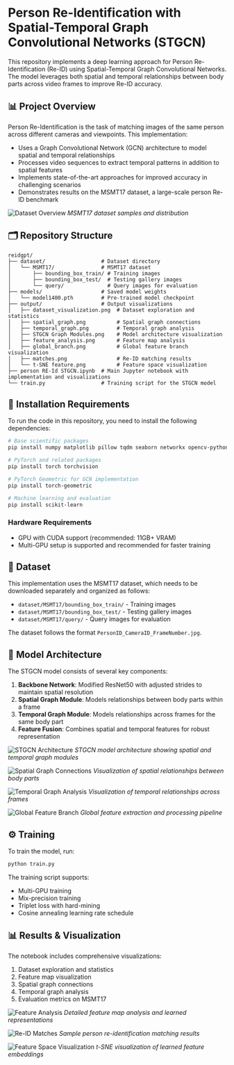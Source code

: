 # Person Re-Identification with Spatial-Temporal Graph Convolutional Networks (STGCN)

This repository implements a deep learning approach for Person Re-Identification (Re-ID) using Spatial-Temporal Graph Convolutional Networks. The model leverages both spatial and temporal relationships between body parts across video frames to improve Re-ID accuracy.

## 📊 Project Overview

Person Re-Identification is the task of matching images of the same person across different cameras and viewpoints. This implementation:

- Uses a Graph Convolutional Network (GCN) architecture to model spatial and temporal relationships
- Processes video sequences to extract temporal patterns in addition to spatial features
- Implements state-of-the-art approaches for improved accuracy in challenging scenarios
- Demonstrates results on the MSMT17 dataset, a large-scale person Re-ID benchmark

![Dataset Overview](output/dataset_visualization.png)
*MSMT17 dataset samples and distribution*

## 🗂️ Repository Structure

```
reidgpt/
├── dataset/                  # Dataset directory
│   └── MSMT17/               # MSMT17 dataset
│       ├── bounding_box_train/ # Training images
│       ├── bounding_box_test/  # Testing gallery images
│       └── query/              # Query images for evaluation
├── models/                   # Saved model weights
│   └── model1400.pth         # Pre-trained model checkpoint
├── output/                   # Output visualizations
│   ├── dataset_visualization.png  # Dataset exploration and statistics
│   ├── spatial_graph.png          # Spatial graph connections
│   ├── temporal_graph.png         # Temporal graph analysis
│   ├── STGCN Graph Modules.png    # Model architecture visualization
│   ├── feature_analysis.png       # Feature map analysis
│   ├── global_branch.png          # Global feature branch visualization
│   ├── matches.png                # Re-ID matching results
│   └── t-SNE feature.png          # Feature space visualization
├── person RE-Id STGCN.ipynb  # Main Jupyter notebook with implementation and visualizations
└── train.py                  # Training script for the STGCN model
```

## 🔧 Installation Requirements

To run the code in this repository, you need to install the following dependencies:

```bash
# Base scientific packages
pip install numpy matplotlib pillow tqdm seaborn networkx opencv-python

# PyTorch and related packages
pip install torch torchvision

# PyTorch Geometric for GCN implementation
pip install torch-geometric

# Machine learning and evaluation
pip install scikit-learn 
```

### Hardware Requirements

- GPU with CUDA support (recommended: 11GB+ VRAM)
- Multi-GPU setup is supported and recommended for faster training

## 📝 Dataset

This implementation uses the MSMT17 dataset, which needs to be downloaded separately and organized as follows:

- `dataset/MSMT17/bounding_box_train/` - Training images
- `dataset/MSMT17/bounding_box_test/` - Testing gallery images
- `dataset/MSMT17/query/` - Query images for evaluation

The dataset follows the format `PersonID_CameraID_FrameNumber.jpg`.

## 🧠 Model Architecture

The STGCN model consists of several key components:

1. **Backbone Network**: Modified ResNet50 with adjusted strides to maintain spatial resolution
2. **Spatial Graph Module**: Models relationships between body parts within a frame
3. **Temporal Graph Module**: Models relationships across frames for the same body part
4. **Feature Fusion**: Combines spatial and temporal features for robust representation

![STGCN Architecture](output/STGCN%20Graph%20Modules.png)
*STGCN model architecture showing spatial and temporal graph modules*

![Spatial Graph Connections](output/spatial_graph.png)
*Visualization of spatial relationships between body parts*

![Temporal Graph Analysis](output/temporal_graph.png)
*Visualization of temporal relationships across frames*

![Global Feature Branch](output/global_branch.png)
*Global feature extraction and processing pipeline*

## ⚙️ Training

To train the model, run:

```bash
python train.py
```

The training script supports:
- Multi-GPU training
- Mix-precision training
- Triplet loss with hard-mining
- Cosine annealing learning rate schedule

## 📊 Results & Visualization

The notebook includes comprehensive visualizations:

1. Dataset exploration and statistics
2. Feature map visualization
3. Spatial graph connections
4. Temporal graph analysis
5. Evaluation metrics on MSMT17

![Feature Analysis](output/feature_analysis.png)
*Detailed feature map analysis and learned representations*

![Re-ID Matches](output/matches.png)
*Sample person re-identification matching results*

![Feature Space Visualization](output/t-SNE%20feature.png)
*t-SNE visualization of learned feature embeddings*

